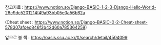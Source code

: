 참고자료 : https://www.notion.so/Django-BASIC-1-2-3-Django-Hello-World-26c9dc5201214f49a93bb05e0a56b62a

(Cheat sheet : https://www.notion.so/Django-BASIC-0-2-Cheat-sheet-578307afcec846f3b42d60a785364259)

앞으로 볼 책 : https://oasis.ssu.ac.kr/#/search/detail/4504099
